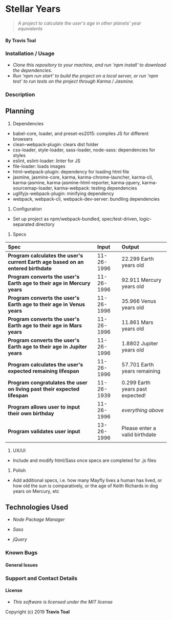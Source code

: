 # Stellar Years
> _A project to calculate the user's age in other planets' year equivalents_

#### By **Travis Toal**

### Installation / Usage
* _Clone this repository to your machine, and run 'npm install' to download the dependencies._
* _Run 'npm run start' to build the project on a local server, or run 'npm test' to run tests on the project through Karma / Jasmine._

### Description

## Planning

1. Dependencies
  * babel-core, loader, and preset-es2015: compiles JS for different browsers
  * clean-webpack-plugin: clears dist folder
  * css-loader, style-loader, sass-loader, node-sass: dependencies for styles
  * eslint, eslint-loader: linter for JS
  * file-loader: loads images
  * html-webpack-plugin: dependency for loading html file
  * jasmine, jasmine-core, karma, karma-chrome-launcher, karma-cli, karma-jasmine, karma-jasmine-html-reporter, karma-jquery, karma-sourcemap-loader, karma-webpack: testing dependencies
  * uglifyjs-webpack-plugin: minifying dependency
  * webpack, webpack-cli, webpack-dev-server: bundling dependencies

1. Configuration
  * Set up project as npm/webpack-bundled, spec/test-driven, logic-separated directory

1. Specs

  | Spec | Input | Output |
| :-------------     | :------------- | :------------- |
| **Program calculates the user's current Earth age based on an entered birthdate** | 11-26-1996 | 22.299 Earth years old |
| **Program converts the user's Earth age to their age in Mercury years** | 11-26-1996 | 92.911 Mercury years old |
| **Program converts the user's Earth age to their age in Venus years** | 11-26-1996 | 35.966 Venus years old |
| **Program converts the user's Earth age to their age in Mars years** | 11-26-1996 | 11.861 Mars years old |
| **Program converts the user's Earth age to their age in Jupiter years** | 11-26-1996 | 1.8802 Jupiter years old |
| **Program calculates the user's expected remaining lifespan** | 11-26-1996 | 57.701 Earth years remaining |
| **Program congratulates the user on living past their expected lifespan** | 11-26-1939 | 0.299 Earth years past expected! |
| **Program allows user to input their own birthday** | 11-26-1996 | *everything above* |
| **Program validates user input** | 13-26-1996 | Please enter a valid birthdate |


1. UX/UI
* Include and modify html/Sass once specs are completed for .js files

1. Polish
* Add additional specs, i.e. how many Mayfly lives a human has lived, or how old the sun is comparatively, or the age of Keith Richards in dog years on Mercury, etc

## Technologies Used

* _Node Package Manager_

* _Sass_

* _jQuery_

### Known Bugs


#### General Issues


### Support and Contact Details


#### License
* _This software is licensed under the MIT license_

Copyright (c) 2019 **Travis Toal**
